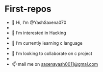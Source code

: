 # First-repos
- 👋 Hi, I’m @YashSaxena070
- <br>
- 👀 I’m interested in Hacking
- <br>
- 🌱 I’m currently learning c language
- <br>
- 💞️ I’m looking to collaborate on c project
- <br>
- 📫 mail me on saxenayash0011@gmal.com
